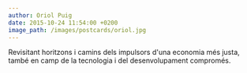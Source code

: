 ```yaml
---
author: Oriol Puig
date: 2015-10-24 11:54:00 +0200
image_path: /images/postcards/oriol.jpg
---
```

Revisitant horitzons i camins dels impulsors d'una economia més justa, també en camp de la tecnologia i del desenvolupament compromés.
